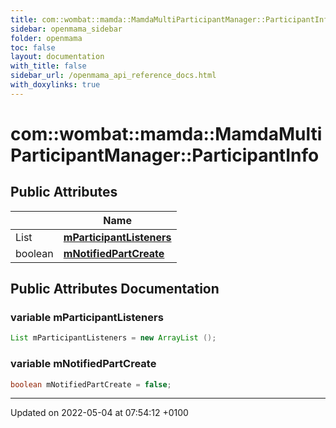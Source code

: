 ```yaml
---
title: com::wombat::mamda::MamdaMultiParticipantManager::ParticipantInfo
sidebar: openmama_sidebar
folder: openmama
toc: false
layout: documentation
with_title: false
sidebar_url: /openmama_api_reference_docs.html
with_doxylinks: true
---
```


# com::wombat::mamda::MamdaMultiParticipantManager::ParticipantInfo





## Public Attributes

|                | Name           |
| -------------- | -------------- |
| List | **[mParticipantListeners](classcom_1_1wombat_1_1mamda_1_1MamdaMultiParticipantManager_1_1ParticipantInfo.html#variable-mparticipantlisteners)**  |
| boolean | **[mNotifiedPartCreate](classcom_1_1wombat_1_1mamda_1_1MamdaMultiParticipantManager_1_1ParticipantInfo.html#variable-mnotifiedpartcreate)**  |

## Public Attributes Documentation

### variable mParticipantListeners

```java
List mParticipantListeners = new ArrayList ();
```


### variable mNotifiedPartCreate

```java
boolean mNotifiedPartCreate = false;
```


-------------------------------

Updated on 2022-05-04 at 07:54:12 +0100